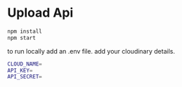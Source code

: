 # Upload Api

```sh
npm install
npm start
```

to run locally add an .env file. add your cloudinary details.
```sh
CLOUD_NAME=
API_KEY=
API_SECRET=
```
